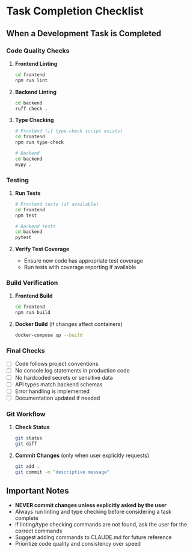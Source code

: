 # Task Completion Checklist

## When a Development Task is Completed

### Code Quality Checks
1. **Frontend Linting**
   ```bash
   cd frontend
   npm run lint
   ```

2. **Backend Linting**
   ```bash
   cd backend
   ruff check .
   ```

3. **Type Checking**
   ```bash
   # Frontend (if type-check script exists)
   cd frontend
   npm run type-check
   
   # Backend
   cd backend
   mypy .
   ```

### Testing
1. **Run Tests**
   ```bash
   # Frontend tests (if available)
   cd frontend
   npm test
   
   # Backend tests
   cd backend
   pytest
   ```

2. **Verify Test Coverage**
   - Ensure new code has appropriate test coverage
   - Run tests with coverage reporting if available

### Build Verification
1. **Frontend Build**
   ```bash
   cd frontend
   npm run build
   ```

2. **Docker Build** (if changes affect containers)
   ```bash
   docker-compose up --build
   ```

### Final Checks
- [ ] Code follows project conventions
- [ ] No console.log statements in production code
- [ ] No hardcoded secrets or sensitive data
- [ ] API types match backend schemas
- [ ] Error handling is implemented
- [ ] Documentation updated if needed

### Git Workflow
1. **Check Status**
   ```bash
   git status
   git diff
   ```

2. **Commit Changes** (only when user explicitly requests)
   ```bash
   git add .
   git commit -m "descriptive message"
   ```

## Important Notes
- **NEVER commit changes unless explicitly asked by the user**
- Always run linting and type checking before considering a task complete
- If linting/type checking commands are not found, ask the user for the correct commands
- Suggest adding commands to CLAUDE.md for future reference
- Prioritize code quality and consistency over speed